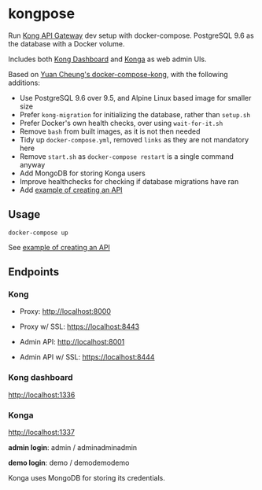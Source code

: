 # kongpose

Run [Kong API Gateway](https://konghq.com/kong-community-edition) dev setup
with docker-compose. PostgreSQL 9.6 as the database with a Docker volume.

Includes both [Kong Dashboard](https://github.com/PGBI/kong-dashboard) and
[Konga](https://github.com/pantsel/konga) as web admin UIs.

Based on [Yuan Cheung's docker-compose-kong](https://github.com/zhangyuan/docker-compose-kong), with the following additions:

- Use PostgreSQL 9.6 over 9.5, and Alpine Linux based image for smaller size
- Prefer `kong-migration` for initializing the database, rather than `setup.sh`
- Prefer Docker's own health checks, over using `wait-for-it.sh`
- Remove `bash` from built images, as it is not then needed
- Tidy up `docker-compose.yml`, removed `links` as they are not mandatory here
- Remove `start.sh` as `docker-compose restart` is a single command anyway
- Add MongoDB for storing Konga users
- Improve healthchecks for checking if database migrations have ran
- Add [example of creating an API](https://github.com/asyrjasalo/kongpose/tree/master/kong)


## Usage

    docker-compose up

See [example of creating an API](https://github.com/asyrjasalo/kongpose/tree/master/kong)


## Endpoints

### Kong

- Proxy: [http://localhost:8000](http://localhost:8000)
- Proxy w/ SSL: [https://localhost:8443](https://localhost:8443)

- Admin API: [http://localhost:8001](http://localhost:8001)
- Admin API w/ SSL: [https://localhost:8444](https://localhost:8444)


### Kong dashboard

[http://localhost:1336](http://localhost:1336)


### Konga

[http://localhost:1337](http://localhost:1337)

**admin login**: admin / adminadminadmin

**demo login**: demo / demodemodemo

Konga uses MongoDB for storing its credentials.
